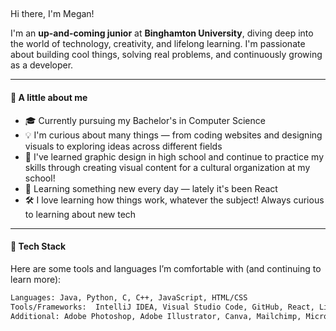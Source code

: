 ## 
Hi there, I'm Megan! 

I'm an **up-and-coming junior** at **Binghamton University**, diving deep into the world of technology, creativity, and lifelong learning. I'm passionate about building cool things, solving real problems, and continuously growing as a developer.

---

#### 🌱 A little about me
- 🎓 Currently pursuing my Bachelor's in Computer Science
- 💡 I'm curious about many things — from coding websites and designing visuals to exploring ideas across different fields
- 🎨 I've learned graphic design in high school and continue to practice my skills through creating visual content for a cultural organization at my school!
- 🌱 Learning something new every day — lately it's been React
- 🛠️ I love learning how things work, whatever the subject! Always curious to learning about new tech 

---

#### 🧰 Tech Stack
Here are some tools and languages I’m comfortable with (and continuing to learn more):
```bash
Languages: Java, Python, C, C++, JavaScript, HTML/CSS
Tools/Frameworks:  IntelliJ IDEA, Visual Studio Code, GitHub, React, Linux
Additional: Adobe Photoshop, Adobe Illustrator, Canva, Mailchimp, Microsoft Suite, G Suite
